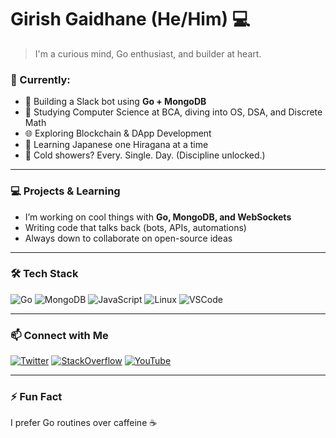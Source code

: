 # Girish Gaidhane (He/Him) 💻

> I'm a curious mind, Go enthusiast, and builder at heart.

### 🧠 Currently:
- 🚀 Building a Slack bot using **Go + MongoDB**
- 📖 Studying Computer Science at BCA, diving into OS, DSA, and Discrete Math
- 🌐 Exploring Blockchain & DApp Development
- 💬 Learning Japanese one Hiragana at a time
- 🧊 Cold showers? Every. Single. Day. (Discipline unlocked.)

---

### 💻 Projects & Learning
- I’m working on cool things with **Go, MongoDB, and WebSockets**
- Writing code that talks back (bots, APIs, automations)
- Always down to collaborate on open-source ideas

---

### 🛠️ Tech Stack
![Go](https://img.shields.io/badge/Go-00ADD8?style=for-the-badge&logo=go&logoColor=white)
![MongoDB](https://img.shields.io/badge/MongoDB-4EA94B?style=for-the-badge&logo=mongodb&logoColor=white)
![JavaScript](https://img.shields.io/badge/JavaScript-F7DF1E?style=for-the-badge&logo=javascript&logoColor=black)
![Linux](https://img.shields.io/badge/Linux-FCC624?style=for-the-badge&logo=linux&logoColor=black)
![VSCode](https://img.shields.io/badge/VS%20Code-007ACC?style=for-the-badge&logo=visual-studio-code&logoColor=white)

---

### 📫 Connect with Me
[![Twitter](https://img.shields.io/badge/Twitter-1DA1F2?style=for-the-badge&logo=twitter&logoColor=white)](https://twitter.com/)
[![StackOverflow](https://img.shields.io/badge/StackOverflow-F48024?style=for-the-badge&logo=stackoverflow&logoColor=white)](https://stackoverflow.com/)
[![YouTube](https://img.shields.io/badge/YouTube-FF0000?style=for-the-badge&logo=youtube&logoColor=white)](https://www.youtube.com/)

---

### ⚡ Fun Fact
I prefer Go routines over caffeine ☕

